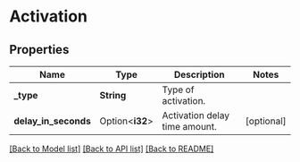 # Activation

## Properties

Name | Type | Description | Notes
------------ | ------------- | ------------- | -------------
**_type** | **String** | Type of activation. | 
**delay_in_seconds** | Option<**i32**> | Activation delay time amount. | [optional]

[[Back to Model list]](../README.md#documentation-for-models) [[Back to API list]](../README.md#documentation-for-api-endpoints) [[Back to README]](../README.md)


